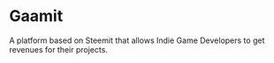 # Gaamit

A platform based on Steemit that allows Indie Game Developers to get revenues for their projects.

